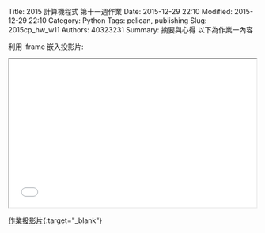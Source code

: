 Title: 2015 計算機程式 第十一週作業
Date: 2015-12-29 22:10
Modified: 2015-12-29 22:10
Category: Python
Tags: pelican, publishing
Slug: 2015cp_hw_w11
Authors: 40323231
Summary: 摘要與心得
以下為作業一內容

利用 iframe 嵌入投影片:

<iframe src="simplest7.html" width="500" height="300"></iframe>

[作業投影片](simplest7.html){:target="_blank"}

